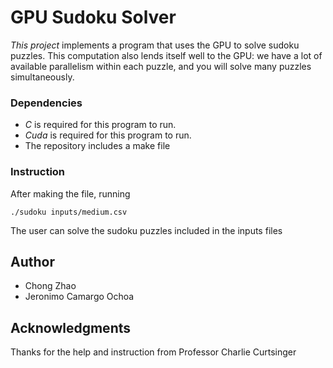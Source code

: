 # GPU Sudoku Solver

_This project_ implements a program that uses the GPU to solve sudoku puzzles. This computation also lends itself well to the GPU: we have a lot of available parallelism within each puzzle, and you will solve many puzzles simultaneously.


### Dependencies

* _C_ is required for this program to run.
* _Cuda_ is required for this program to run.
* The repository includes a make file
 
 ### Instruction
 After making the file, running
 ```
./sudoku inputs/medium.csv
```
The user can solve the sudoku puzzles included in the inputs files

## Author

* Chong Zhao
* Jeronimo Camargo Ochoa

##  Acknowledgments

Thanks for the help and instruction from Professor Charlie Curtsinger
